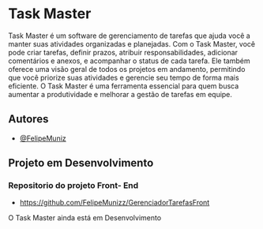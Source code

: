 # Task Master
Task Master é um software de gerenciamento de tarefas que ajuda você a manter suas atividades organizadas e planejadas. Com o Task Master, você pode criar tarefas, definir prazos, atribuir responsabilidades, adicionar comentários e anexos, e acompanhar o status de cada tarefa. Ele também oferece uma visão geral de todos os projetos em andamento, permitindo que você priorize suas atividades e gerencie seu tempo de forma mais eficiente. O Task Master é uma ferramenta essencial para quem busca aumentar a produtividade e melhorar a gestão de tarefas em equipe.



## Autores

- [@FelipeMuniz](https://www.github.com/FelipeMunizz)


## Projeto em Desenvolvimento

### Repositorio do projeto Front- End
- https://github.com/FelipeMunizz/GerenciadorTarefasFront

O Task Master ainda está em Desenvolvimento
